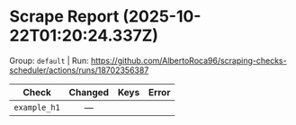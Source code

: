 # Scrape Report (2025-10-22T01:20:24.337Z)

Group: `default`  |  Run: https://github.com/AlbertoRoca96/scraping-checks-scheduler/actions/runs/18702356387

| Check | Changed | Keys | Error |
|---|:---:|:--|:--|
| `example_h1` | — |  |  |
